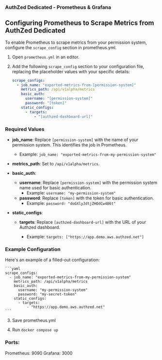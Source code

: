 ### AuthZed Dedicated - Prometheus & Grafana

## Configuring Prometheus to Scrape Metrics from AuthZed Dedicated 

To enable Prometheus to scrape metrics from your permission system, configure the `scrape_config` section in prometheus.yml. 

1. Open `prometheus.yml` in an editor.

2. Add the following `scrape_config` section to your configuration file, replacing the placeholder values with your specific details:

    ```yaml
    scrape_configs:
      - job_name: "exported-metrics-from-[permission-system]"
        metrics_path: /api/v1alpha/metrics
        basic_auth:
          username: "[permission-system]"
          password: "[token]"
        static_configs:
          - targets:
              - "[authzed-dashboard-url]"
    ```

### Required Values

- **job_name**: Replace `[permission-system]` with the name of your permission system. This identifies the job in Prometheus.
  - Example: `job_name: "exported-metrics-from-my-permission-system"`

- **metrics_path**: Set to `/api/v1alpha/metrics`.

- **basic_auth**:
  - **username**: Replace `[permission-system]` with the permission system name used for basic authentication.
    - Example: `username: "my-permission-system"`
  - **password**: Replace `[token]` with the token for basic authentication.
    - Example: `password: "doGXlyJdtjZHOdCw486t"`

- **static_configs**:
  - **targets**: Replace `[authzed-dashboard-url]` with the URL of your Authzed dashboard.

    - Example: `targets: ["https://app.demo.aws.authzed.net"]`

### Example Configuration

Here's an example of a filled-out configuration:

    ```yaml
    scrape_configs:
      - job_name: "exported-metrics-from-my-permission-system"
        metrics_path: /api/v1alpha/metrics
        basic_auth:
          username: "my-permission-system"
          password: "my-secret-token"
        static_configs:
          - targets:
              - "https://app.demo.aws.authzed.net"
    ```


3. Save prometheus.yml 

4. Run `docker compose up`


### Ports:

Prometheus: 9090
Grafana: 3000







